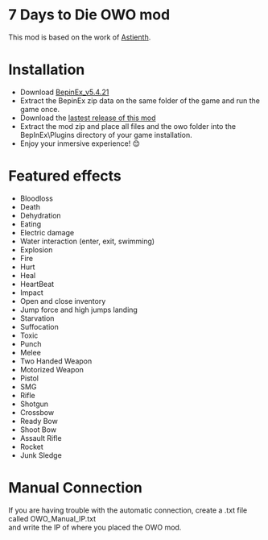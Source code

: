 # 7 Days to Die OWO mod
This mod is based on the work of [Astienth](https://github.com/Astienth/7Days_bHaptics).

# Installation
- Download [BepinEx_v5.4.21]( https://github.com/BepInEx/BepInEx/releases/tag/v5.4.21)
- Extract the BepinEx zip data on the same folder of the game and run the game once.
- Download the [lastest release of this mod](https://github.com/OWODevelopers/OWO_7Days/releases/latest)
- Extract the mod zip and place all files and the owo folder into the BepInEx\Plugins directory of your game installation.
- Enjoy your inmersive experience! 😊

# Featured effects
- Bloodloss
- Death
- Dehydration
- Eating
- Electric damage
- Water interaction (enter, exit, swimming)
- Explosion
- Fire
- Hurt
- Heal
- HeartBeat
- Impact
- Open and close inventory
- Jump force and high jumps landing
- Starvation
- Suffocation
- Toxic
- Punch
- Melee
- Two Handed Weapon
- Motorized Weapon
- Pistol
- SMG
- Rifle
- Shotgun
- Crossbow
- Ready Bow
- Shoot Bow
- Assault Rifle
- Rocket
- Junk Sledge

# Manual Connection
If you are having trouble with the automatic connection, create a .txt file called OWO_Manual_IP.txt  
and write the IP of where you placed the OWO mod.
